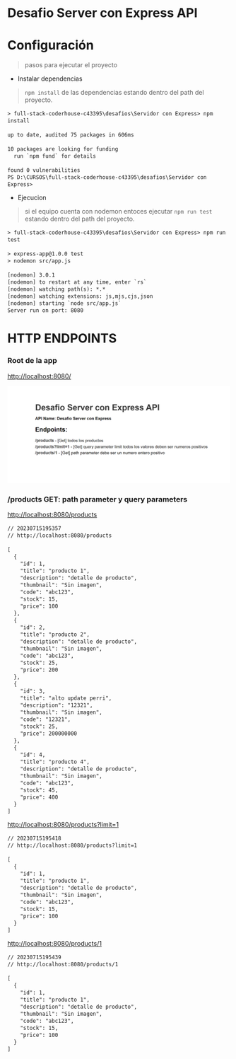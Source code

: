 # Desafio Server con Express API 

# Configuración
> pasos para ejecutar el proyecto


* Instalar dependencias 
> `npm install` de las dependencias estando dentro del path del proyecto.

```
> full-stack-coderhouse-c43395\desafios\Servidor con Express> npm install

up to date, audited 75 packages in 606ms

10 packages are looking for funding
  run `npm fund` for details

found 0 vulnerabilities
PS D:\CURSOS\full-stack-coderhouse-c43395\desafios\Servidor con Express> 

```

* Ejecucion
> si el equipo cuenta con nodemon entoces ejecutar `npm run test` estando dentro del path del proyecto.

```
> full-stack-coderhouse-c43395\desafios\Servidor con Express> npm run test

> express-app@1.0.0 test
> nodemon src/app.js

[nodemon] 3.0.1
[nodemon] to restart at any time, enter `rs`
[nodemon] watching path(s): *.*
[nodemon] watching extensions: js,mjs,cjs,json
[nodemon] starting `node src/app.js`
Server run on port: 8080
```

# HTTP ENDPOINTS
### Root de la app 

[http://localhost:8080/](http://localhost:8080/)

![Alt text](src/views/render_home.png)

### /products GET: path parameter y query parameters

[http://localhost:8080/products](http://localhost:8080/products)


```
// 20230715195357
// http://localhost:8080/products

[
  {
    "id": 1,
    "title": "producto 1",
    "description": "detalle de producto",
    "thumbnail": "Sin imagen",
    "code": "abc123",
    "stock": 15,
    "price": 100
  },
  {
    "id": 2,
    "title": "producto 2",
    "description": "detalle de producto",
    "thumbnail": "Sin imagen",
    "code": "abc123",
    "stock": 25,
    "price": 200
  },
  {
    "id": 3,
    "title": "alto update perri",
    "description": "12321",
    "thumbnail": "Sin imagen",
    "code": "12321",
    "stock": 25,
    "price": 200000000
  },
  {
    "id": 4,
    "title": "producto 4",
    "description": "detalle de producto",
    "thumbnail": "Sin imagen",
    "code": "abc123",
    "stock": 45,
    "price": 400
  }
]
```

[http://localhost:8080/products?limit=1](http://localhost:8080/products?limit=1)

```
// 20230715195418
// http://localhost:8080/products?limit=1

[
  {
    "id": 1,
    "title": "producto 1",
    "description": "detalle de producto",
    "thumbnail": "Sin imagen",
    "code": "abc123",
    "stock": 15,
    "price": 100
  }
]
```

[http://localhost:8080/products/1](http://localhost:8080/products/1)

```
// 20230715195439
// http://localhost:8080/products/1

[
  {
    "id": 1,
    "title": "producto 1",
    "description": "detalle de producto",
    "thumbnail": "Sin imagen",
    "code": "abc123",
    "stock": 15,
    "price": 100
  }
]
```